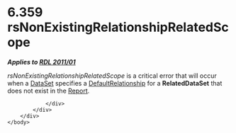 <html dir="LTR" xmlns:mshelp="http://msdn.microsoft.com/mshelp" xmlns:ddue="http://ddue.schemas.microsoft.com/authoring/2003/5" xmlns:xlink="http://www.w3.org/1999/xlink" xmlns:tool="http://www.microsoft.com/tooltip">
    <head>
        <meta http-equiv="Content-Type" content="text/html; CHARSET=utf-8"></meta>
        <meta name="save" content="history"></meta>
        <title>6.359 rsNonExistingRelationshipRelatedScope</title>
        <xml>
            <mshelp:toctitle title="6.359 rsNonExistingRelationshipRelatedScope"></mshelp:toctitle>
            <mshelp:rltitle title="[MS-RDL]: rsNonExistingRelationshipRelatedScope"></mshelp:rltitle>
            <mshelp:keyword index="A" term="095be0a5-a40c-4d78-8242-7d0c39366215"></mshelp:keyword>
            <mshelp:attr name="DCSext.ContentType" value="open specification"></mshelp:attr>
            <mshelp:attr name="AssetID" value="095be0a5-a40c-4d78-8242-7d0c39366215"></mshelp:attr>
            <mshelp:attr name="TopicType" value="kbRef"></mshelp:attr>
            <mshelp:attr name="DCSext.Title" value="[MS-RDL]: rsNonExistingRelationshipRelatedScope" />
        </xml>
    </head>
    <body>
        <div id="header">
            <h1 class="heading">6.359 rsNonExistingRelationshipRelatedScope</h1>
        </div>
        <div id="mainSection">
            <div id="mainBody">
                <div id="allHistory" class="saveHistory"></div>
                <div id="sectionSection0" class="section" name="collapseableSection">
                    

<p><b><i>Applies to </i></b><a href="bf2bab1a-b608-4bcc-b718-1cc1baa9579c.htm"><b><i>RDL 2011/01</i></b></a></p>

<p><i>rsNonExistingRelationshipRelatedScope</i> is a critical
error that will occur when a <a href="a14782b0-2e2f-4305-83a3-3de3fd750b6a.htm">DataSet</a>
specifies a <a href="9fa528f6-2956-4f90-98c8-831aeb45aa26.htm">DefaultRelationship</a>
for a <b>RelatedDataSet</b> that does not exist in the <a href="6bbaafec-020b-406c-b4e7-5e4318b616cb.htm">Report</a>.</p>


                </div>
            </div>
        </div>
    </body>
</html>